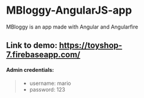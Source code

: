 # MBloggy-AngularJS-app
MBloggy is an app made with Angular and Angularfire

## Link to demo: https://toyshop-7.firebaseapp.com/

#### Admin credentials:
> - username: mario
> - password: 123
